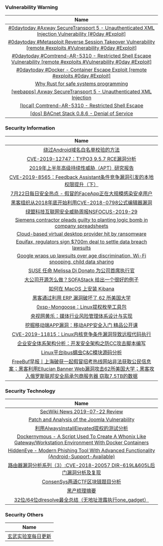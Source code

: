 ###  						       							Vulnerability Warning

|                             Name                             |
| :----------------------------------------------------------: |
|[#0daytoday #Axway SecureTransport 5 - Unauthenticated XML Injection Vulnerability [#0day #Exploit]](http://0day.today/exploits/33015)|
|[#0daytoday #Metasploit Reverse Session Takeover Vulnerability  [remote #exploits #Vulnerability #0day #Exploit]](http://0day.today/exploits/33004)|
|[#0daytoday #Comtrend-AR-5310 - Restricted Shell Escape Vulnerability  [remote #exploits #Vulnerability #0day #Exploit]](http://0day.today/exploits/33005)|
|[#0daytoday #Docker - Container Escape Exploit  [remote #exploits  #0day #Exploit]](http://0day.today/exploits/33003)|
|[Why Rust for safe systems programming](https://msrc-blog.microsoft.com/2019/07/22/why-rust-for-safe-systems-programming/)|
|[[webapps] Axway SecureTransport 5 - Unauthenticated XML Injection](https://www.exploit-db.com/exploits/47150)|
|[[local] Comtrend-AR-5310 - Restricted Shell Escape](https://www.exploit-db.com/exploits/47149)|
|[[dos] BACnet Stack 0.8.6 - Denial of Service](https://www.exploit-db.com/exploits/47148)|

### 						        							Security Information
|                             Name                                    |
| :----------------------------------------------------------: |
|[绕过Android域名白名单校验的方法](https://www.anquanke.com/post/id/182420)|
|[CVE-2019-12747：TYPO3 9.5.7 RCE漏洞分析](https://www.anquanke.com/post/id/182448)|
|[2019年上半年高级持续性威胁（APT）研究报告](https://www.anquanke.com/post/id/182346)|
|[CVE-2019-8565：Feedback Assistant条件竞争漏洞引发的本地权限提升（下）](https://www.anquanke.com/post/id/182206)|
|[7月22日每日安全热点 - 假冒的FaceApp正在大规模感染安卓用户](https://www.anquanke.com/post/id/182381)|
|[黑客组织从2018年底开始利用CVE-2018-0798公式编辑器漏洞](https://www.secpulse.com/archives/109373.html)|
|[绿盟科技互联网安全威胁周报NSFOCUS-2019-29](http://blog.nsfocus.net/nsfocus-2019-29/)|
|[Siemens contractor pleads guilty to planting logic bomb in company spreadsheets](https://www.zdnet.com/article/siemens-contractor-pleads-guilty-to-planting-logic-bomb-in-company-spreadsheets/#ftag=RSSbaffb68)|
|[Cloud-based virtual desktop provider hit by ransomware](https://www.zdnet.com/article/cloud-based-virtual-desktop-provider-hit-by-ransomware/#ftag=RSSbaffb68)|
|[Equifax, regulators sign $700m deal to settle data breach lawsuits](https://www.zdnet.com/article/equifax-regulators-sign-700m-deal-to-settle-data-breach-lawsuits/#ftag=RSSbaffb68)|
|[Google wraps up lawsuits over age discrimination, Wi-Fi snooping, child data sharing](https://www.zdnet.com/article/google-wraps-up-lawsuits-over-age-discrimination-wi-fi-snooping-minor-data-sharing/#ftag=RSSbaffb68)|
|[SUSE 任命 Melissa Di Donato 为公司首席执行官](https://linux.cn/article-11137-1.html?utm_source=rss&utm_medium=rss)|
|[大公司开源怎么做？SOFAStack 给出一个很好的例子](https://linux.cn/article-11136-1.html?utm_source=rss&utm_medium=rss)|
|[如何在 MacOS 上安装 Kibana](https://linux.cn/article-11135-1.html?utm_source=rss&utm_medium=rss)|
|[黑客通过利用 ERP 漏洞破坏了 62 所美国大学](https://linux.cn/article-11134-1.html?utm_source=rss&utm_medium=rss)|
|[0xsp-Mongoose：Linux提权枚举工具包](https://www.freebuf.com/sectool/208809.html)|
|[央视网黄乐：媒体行业风险管理体系设计与实现](https://www.freebuf.com/articles/people/208819.html)|
|[挖掘移动端APP漏洞：移动APP安全入门  精品公开课](https://www.freebuf.com/open/209069.html)|
|[CVE-2019-11815：Linux内核竞争条件漏洞导致远程代码执行](https://www.freebuf.com/vuls/208256.html)|
|[企业安全体系架构分析：开发安全架构之防CC攻击脚本编写](https://www.freebuf.com/articles/web/207491.html)|
|[Linux平台ibus蠕虫C&C模块源码分析](https://www.freebuf.com/articles/system/208374.html)|
|[FreeBuf早报丨上海破获一起假冒招考热线网站非法获取公民信息案；黑客利用Ellucian Banner Web漏洞攻击62所美国大学；黑客攻入俄罗斯联邦安全局承包商服务器 窃取7.5TB的数据](https://www.freebuf.com/news/208937.html)|

### 						        							Security  Technology
|                             Name                                    |
| :----------------------------------------------------------: |
|[SecWiki News 2019-07-22 Review](http://www.sec-wiki.com/?2019-07-22)|
|[Patch and Analysis of the Joomla Vulnerability](https://paper.seebug.org/986/)|
|[利用AlwaysInstallElevated提权的测试分析](https://www.4hou.com/technology/19286.html)|
|[Dockernymous - A Script Used To Create A Whonix Like Gateway/Workstation Environment With Docker Containers](http://www.kitploit.com/2019/07/dockernymous-script-used-to-create.html)|
|[HiddenEye - Modern Phishing Tool With Advanced Functionality (Android-Support-Available)](http://www.kitploit.com/2019/07/hiddeneye-modern-phishing-tool-with.html)|
|[路由器漏洞分析系列（3）:CVE-2018-20057 DIR-619L&605L后门漏洞分析及复现](http://xz.aliyun.com/t/5702)|
|[ConsenSys两道CTF区块链题目分析](http://xz.aliyun.com/t/5717)|
|[黑产梳理摘要](http://xz.aliyun.com/t/5715)|
|[32位/64位dlresolve最全总结（无地址泄露执行one_gadget）](http://xz.aliyun.com/t/5722)|

### 						        							Security  Others
|                             Name                                    |
| :----------------------------------------------------------: |
|[玄武实验室每日更新](https://weibo.com/p/1006065582522936/wenzhang?from=page_100606_profile&wvr=6&mod=wenzhangmore)|

